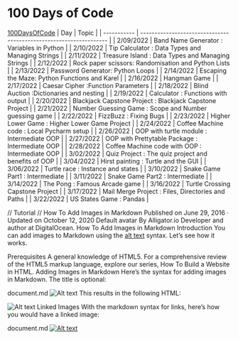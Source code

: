 # 100 Days of Code
[100DaysOfCode](https://www.udemy.com/course/100-days-of-code/)
| Day         | Topic                                                              |
| ----------- | ------------------------------------------------------------------ |
| 2/09/2022   | Band Name Generator : Variables in Python                          |
| 2/10/2022   | Tip Calculator : Data Types and Managing Strings                   |
| 2/11/2022   | Treasure Island : Data Types and Managing Strings                  |
| 2/12/2022   | Rock paper scissors: Randomisation and Python Lists                |
| 2/13/2022   | Password Generator: Python Loops                                   |
| 2/14/2022   | Escaping the Maze: Python Functions and Karel                      |
| 2/16/2022   | Hangman Game                                                       |
| 2/17/2022   | Caesar Cipher :Function Parameters                                 |
| 2/18/2022   | Blind Auction :Dictionaries and nesting                            |
| 2/19/2022   | Calculator : Functions with output                                 |
| 2/20/2022   | Blackjack Capstone Project : Blackjack Capstone Project            |
| 2/21/2022   | Number Guessing Game : Scope and Number guessing game              |
| 2/22/2022   | FizzBuzz : Fixing Bugs                                             |
| 2/23/2022   | Higher Lower Game : Higher Lower Game Project                      |
| 2/24/2022   | Coffee Machine code : Local Pycharm setup                          |
| 2/26/2022   | OOP with turtle module : Intermediate OOP                          |
| 2/27/2022   | OOP with Prettytable Package : Intermediate OOP                    |
| 2/28/2022   | Coffee Machine code with OOP : Intermediate OOP                    |
| 3/02/2022   | Quiz Project : The quiz project and benefits of OOP                |
| 3/04/2022   | Hirst painting : Turtle and the GUI                                |
| 3/06/2022   | Turtle race : Instance and states                                  |
| 3/10/2022   | Snake Game Part1 : Intermediate                                    |
| 3/11/2022   | Snake Game Part2 : Intermediate                                    |
| 3/14/2022   | The Pong : Famous Arcade game                                      |
| 3/16/2022   | Turtle Crossing Capstone Project                                   |
| 3/17/2022   | Mail Merge Project : Files, Directories and Paths                  |
| 3/22/2022   | US States Game : Pandas                                            |

// Tutorial //
How To Add Images in Markdown
Published on June 29, 2016 · Updated on October 12, 2020
Default avatar
By Alligator.io
Developer and author at DigitalOcean.
How To Add Images in Markdown
Introduction
You can add images to Markdown using the [alt text](image_url) syntax. Let’s see how it works.

Prerequisites
A general knowledge of HTML5. For a comprehensive review of the HTML5 markup language, explore our series, How To Build a Website in HTML.
Adding Images in Markdown
Here’s the syntax for adding images in Markdown. The title is optional:

document.md
![Alt text](https://assets.digitalocean.com/articles/alligator/boo.svg "a title")
This results in the following HTML:

<img title="a title" alt="Alt text" src="/images/boo.svg">
Linked Images
With the markdown syntax for links, here’s how you would have a linked image:

document.md
[![Alt text](https://assets.digitalocean.com/articles/alligator/boo.svg)](https://digitalocean.com)
